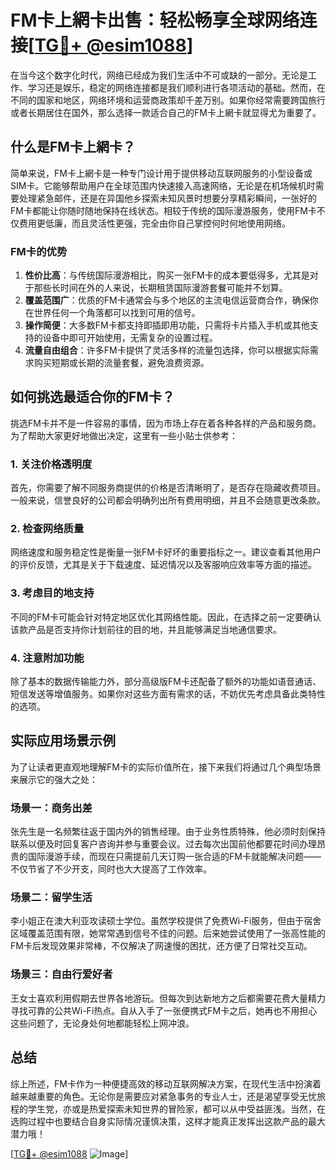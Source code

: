 # FM卡上網卡出售：轻松畅享全球网络连接[[TG💪+ @esim1088](https://t.me/s/esim1088)]

在当今这个数字化时代，网络已经成为我们生活中不可或缺的一部分。无论是工作、学习还是娱乐，稳定的网络连接都是我们顺利进行各项活动的基础。然而，在不同的国家和地区，网络环境和运营商政策却千差万别。如果你经常需要跨国旅行或者长期居住在国外，那么选择一款适合自己的FM卡上網卡就显得尤为重要了。

## 什么是FM卡上網卡？

简单来说，FM卡上網卡是一种专门设计用于提供移动互联网服务的小型设备或SIM卡。它能够帮助用户在全球范围内快速接入高速网络，无论是在机场候机时需要处理紧急邮件，还是在异国他乡探索未知风景时想要分享精彩瞬间，一张好的FM卡都能让你随时随地保持在线状态。相较于传统的国际漫游服务，使用FM卡不仅费用更低廉，而且灵活性更强，完全由你自己掌控何时何地使用网络。

### FM卡的优势

1. **性价比高**：与传统国际漫游相比，购买一张FM卡的成本要低得多，尤其是对于那些长时间在外的人来说，长期租赁国际漫游套餐可能并不划算。
2. **覆盖范围广**：优质的FM卡通常会与多个地区的主流电信运营商合作，确保你在世界任何一个角落都可以找到可用的信号。
3. **操作简便**：大多数FM卡都支持即插即用功能，只需将卡片插入手机或其他支持的设备中即可开始使用，无需复杂的设置过程。
4. **流量自由组合**：许多FM卡提供了灵活多样的流量包选择，你可以根据实际需求购买短期或长期的流量套餐，避免浪费资源。

## 如何挑选最适合你的FM卡？

挑选FM卡并不是一件容易的事情，因为市场上存在着各种各样的产品和服务商。为了帮助大家更好地做出决定，这里有一些小贴士供参考：

### 1. 关注价格透明度
首先，你需要了解不同服务商提供的价格是否清晰明了，是否存在隐藏收费项目。一般来说，信誉良好的公司都会明确列出所有费用明细，并且不会随意更改条款。

### 2. 检查网络质量
网络速度和服务稳定性是衡量一张FM卡好坏的重要指标之一。建议查看其他用户的评价反馈，尤其是关于下载速度、延迟情况以及客服响应效率等方面的描述。

### 3. 考虑目的地支持
不同的FM卡可能会针对特定地区优化其网络性能。因此，在选择之前一定要确认该款产品是否支持你计划前往的目的地，并且能够满足当地通信要求。

### 4. 注意附加功能
除了基本的数据传输能力外，部分高级版FM卡还配备了额外的功能如语音通话、短信发送等增值服务。如果你对这些方面有需求的话，不妨优先考虑具备此类特性的选项。

## 实际应用场景示例

为了让读者更直观地理解FM卡的实际价值所在，接下来我们将通过几个典型场景来展示它的强大之处：

### 场景一：商务出差
张先生是一名频繁往返于国内外的销售经理。由于业务性质特殊，他必须时刻保持联系以便及时回复客户咨询并参与重要会议。过去每次出国前他都要花时间办理昂贵的国际漫游手续，而现在只需提前几天订购一张合适的FM卡就能解决问题——不仅节省了不少开支，同时也大大提高了工作效率。

### 场景二：留学生活
李小姐正在澳大利亚攻读硕士学位。虽然学校提供了免费Wi-Fi服务，但由于宿舍区域覆盖范围有限，她常常遇到信号不佳的问题。后来她尝试使用了一张高性能的FM卡后发现效果非常棒，不仅解决了网速慢的困扰，还方便了日常社交互动。

### 场景三：自由行爱好者
王女士喜欢利用假期去世界各地游玩。但每次到达新地方之后都需要花费大量精力寻找可靠的公共Wi-Fi热点。自从入手了一张便携式FM卡之后，她再也不用担心这些问题了，无论身处何地都能轻松上网冲浪。

## 总结

综上所述，FM卡作为一种便捷高效的移动互联网解决方案，在现代生活中扮演着越来越重要的角色。无论你是需要应对紧急事务的专业人士，还是渴望享受无忧旅程的学生党，亦或是热爱探索未知世界的冒险家，都可以从中受益匪浅。当然，在选购过程中也要结合自身实际情况谨慎决策，这样才能真正发挥出这款产品的最大潜力哦！

[[TG💪+ @esim1088](https://t.me/s/esim1088) ![Image](https://i.postimg.cc/4NQfJmqS/Snipaste-2025-05-13-00-14-12.png)]
